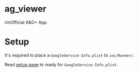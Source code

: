 # ag_viewer

UnOfficial A&G+ App

# Setup

It's required to place a `GoogleService-Info.plist` to `ios/Runner/`.

Read [setup page](https://firebase.google.com/docs/ios/setup) to ready for `GoogleService-Info.plist`.